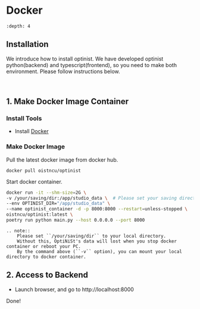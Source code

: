 Docker
=================

```{contents}
:depth: 4
```

## Installation

We introduce how to install optinist.
We have developed optinist python(backend) and typescript(frontend), so you need to make both environment.
Please follow instructions below.

<br />

## 1. Make Docker Image Container

### Install Tools

- Install [Docker](https://www.docker.com/products/docker-desktop/)

### Make Docker Image

Pull the latest docker image from docker hub.
```
docker pull oistncu/optinist
```
Start docker container.
```bash
docker run -it --shm-size=2G \
-v /your/saving/dir:/app/studio_data \  # Please set your saving directory
--env OPTINIST_DIR="/app/studio_data" \
--name optinist_container -d -p 8000:8000 --restart=unless-stopped \
oistncu/optinist:latest \
poetry run python main.py --host 0.0.0.0 --port 8000
```

```{eval-rst}
.. note::
    Please set ``/your/saving/dir`` to your local directory.
    Without this, OptiNiSt's data will lost when you stop docker container or reboot your PC.
    By the command above (``-v`` option), you can mount your local directory to docker container.
```

## 2. Access to Backend

- Launch browser, and go to http://localhost:8000

Done!
